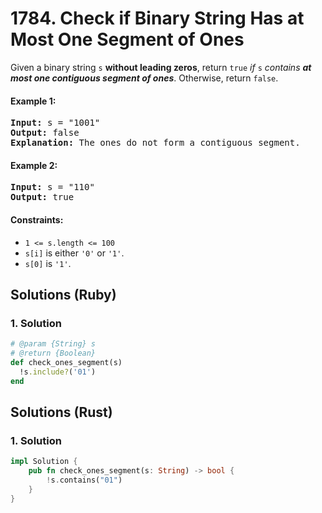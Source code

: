 # 1784. Check if Binary String Has at Most One Segment of Ones
Given a binary string `s` **without leading zeros**, return `true` *if* `s` *contains **at most one contiguous segment of ones***. Otherwise, return `false`.

#### Example 1:
<pre>
<strong>Input:</strong> s = "1001"
<strong>Output:</strong> false
<strong>Explanation:</strong> The ones do not form a contiguous segment.
</pre>

#### Example 2:
<pre>
<strong>Input:</strong> s = "110"
<strong>Output:</strong> true
</pre>

#### Constraints:
* `1 <= s.length <= 100`
* `s[i]` is either `'0'` or `'1'`.
* `s[0]` is `'1'`.

## Solutions (Ruby)

### 1. Solution
```Ruby
# @param {String} s
# @return {Boolean}
def check_ones_segment(s)
  !s.include?('01')
end
```

## Solutions (Rust)

### 1. Solution
```Rust
impl Solution {
    pub fn check_ones_segment(s: String) -> bool {
        !s.contains("01")
    }
}
```
